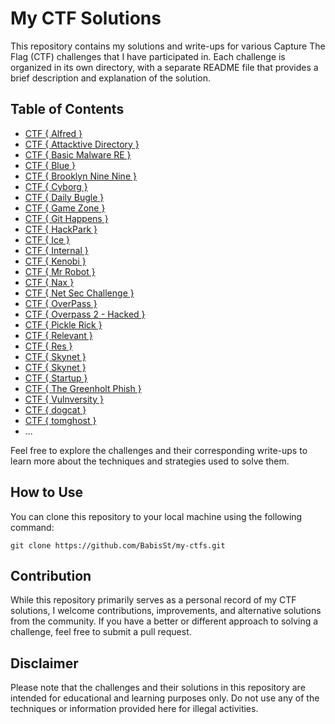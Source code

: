 # My CTF Solutions

This repository contains my solutions and write-ups for various Capture The Flag (CTF) challenges that I have participated in. Each challenge is organized in its own directory, with a separate README file that provides a brief description and explanation of the solution.

## Table of Contents

- [CTF { Alfred }](https://github.com/BabisSt/my-ctfs/blob/main/CTF%20%7B%20Alfred%20%7D.md)
- [CTF { Attacktive Directory }](https://github.com/BabisSt/my-ctfs/blob/main/CTF%20%7B%20Attacktive%20Directory%20%7D.md)
- [CTF { Basic Malware RE }](https://github.com/BabisSt/my-ctfs/blob/main/CTF%20%7BBasic%20Malware%20RE%7D.md)
- [CTF { Blue }](https://github.com/BabisSt/my-ctfs/blob/main/CTF%20%7B%20Blue%20%7D.md)
- [CTF { Brooklyn Nine Nine }](https://github.com/BabisSt/my-ctfs/blob/main/CTF%20%7B%20Brooklyn%20Nine%20Nine%20%7D.md)
- [CTF { Cyborg }](https://github.com/BabisSt/my-ctfs/blob/main/CTF%20%7B%20Cyborg%20%7D.md)
- [CTF { Daily Bugle }](https://github.com/BabisSt/my-ctfs/blob/main/CTF%20%7B%20Daily%20Bugle%20%7D.md)
- [CTF { Game Zone }](https://github.com/BabisSt/my-ctfs/blob/main/CTF%20%7B%20Game%20Zone%20%7D.md)
- [CTF { Git Happens }](https://github.com/BabisSt/my-ctfs/blob/main/CTF%20%7B%20Git%20Happens%20%7D.md)
- [CTF { HackPark }](https://github.com/BabisSt/my-ctfs/blob/main/CTF%20%7B%20HackPark%20%7D.md)
- [CTF { Ice }](https://github.com/BabisSt/my-ctfs/blob/main/CTF%20%7B%20Ice%20%7D.md)
- [CTF { Internal }](https://github.com/BabisSt/my-ctfs/blob/main/CTF%20%7B%20Internal%20%7D.md) 
- [CTF { Kenobi }](https://github.com/BabisSt/my-ctfs/blob/main/CTF%20%7B%20Kenobi%20%7D.md)
- [CTF { Mr Robot }](https://github.com/BabisSt/my-ctfs/blob/main/CTF%20%7B%20Mr%20Robot%20%7D.md)
- [CTF { Nax }](https://github.com/BabisSt/my-ctfs/blob/main/CTF%20%7B%20Nax%20%7D.md) 
- [CTF { Net Sec Challenge }](https://github.com/BabisSt/my-ctfs/blob/main/CTF%20%7B%20Net%20Sec%20Challenge%20%7D.md)
- [CTF { OverPass }](https://github.com/BabisSt/my-ctfs/blob/main/CTF%20%7B%20Overpass%20%7D.md)
- [CTF { Overpass 2 - Hacked }](https://github.com/BabisSt/my-ctfs/blob/main/CTF%20%7B%20Overpass%202%20-%20Hacked%20%7D.md)
- [CTF { Pickle Rick }](https://github.com/BabisSt/my-ctfs/blob/main/CTF%20%7B%20Pickle%20Rick%20%7D.md)
- [CTF { Relevant }](https://github.com/BabisSt/my-ctfs/blob/main/CTF%20%7B%20Relevant%20%7D.md)
- [CTF { Res }](https://github.com/BabisSt/my-ctfs/blob/main/CTF%20%7B%20Res%20%7D.md)
- [CTF { Skynet }](https://github.com/BabisSt/my-ctfs/blob/main/CTF%20%7B%20Skynet%20%7D.md)
- [CTF { Skynet }](https://github.com/BabisSt/my-ctfs/blob/main/CTF%20%7B%20Skynet%20%7D.md)
- [CTF { Startup }](https://github.com/BabisSt/my-ctfs/blob/main/CTF%20%7B%20Startup%20%7D.md)
- [CTF { The Greenholt Phish }](https://github.com/BabisSt/my-ctfs/blob/main/CTF%20%7B%20The%20Greenholt%20Phish%20%7D.md)
- [CTF { Vulnversity }](https://github.com/BabisSt/my-ctfs/blob/main/CTF%20%7B%20Vulnversity%20%7D.md)
- [CTF { dogcat }](https://github.com/BabisSt/my-ctfs/blob/main/CTF%20%7B%20dogcat%20%7D.md)
- [CTF { tomghost }](https://github.com/BabisSt/my-ctfs/blob/main/CTF%20%7B%20tomghost%20%7D.md)
- ...

Feel free to explore the challenges and their corresponding write-ups to learn more about the techniques and strategies used to solve them.

## How to Use

You can clone this repository to your local machine using the following command:

```
git clone https://github.com/BabisSt/my-ctfs.git
```

## Contribution

While this repository primarily serves as a personal record of my CTF solutions, I welcome contributions, improvements, and alternative solutions from the community. If you have a better or different approach to solving a challenge, feel free to submit a pull request.

## Disclaimer

Please note that the challenges and their solutions in this repository are intended for educational and learning purposes only. Do not use any of the techniques or information provided here for illegal activities.
